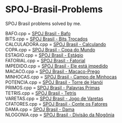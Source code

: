 # SPOJ-Brasil-Problems
SPOJ Brasil problems solved by me.


BAFO.cpp = <a href = "http://br.spoj.com/problems/BAFO/"> SPOJ Brasil - Bafo </a> <br>
BITS.cpp = <a href = "http://br.spoj.com/problems/BIT/"> SPOJ Brasil - Bits Trocados </a> <br>
CALCULADORA.cpp = <a href = "http://br.spoj.com/problems/CALCULA/"> SPOJ Brasil - Calculando </a> <br>
COPA.cpp = <a href = "http://br.spoj.com/problems/COPA/"> SPOJ Brasil - Copa do Mundo </a> <br>
ESTAGIO.cpp = <a href = "http://br.spoj.com/problems/ESTAGIO/"> SPOJ Brasil - Estágio </a> <br>
FATORIAL.cpp = <a href = "http://br.spoj.com/problems/FATORIA2/"> SPOJ Brasil - Fatorial </a> <br>
IMPEDIDO.cpp = <a href = "http://br.spoj.com/problems/IMPEDIDO/"> SPOJ Brasil - Ele está impedido </a> <br>
MACACO.cpp = <a href = "http://br.spoj.com/problems/MACACO/"> SPOJ Brasil - Macaco-Prego </a> <br>
MINHOCAS.cpp = <a href = "http://br.spoj.com/problems/MINHOCA/"> SPOJ Brasil - Campo de Minhocas </a> <br>
POTENCIA.cpp = <a href = "http://br.spoj.com/problems/OBIHANOI/"> SPOJ Brasil - Torre de Hanói </a> <br>
PRIMOS.cpp = <a href = "http://br.spoj.com/problems/PAPRIMAS/"> SPOJ Brasil - Palavras Primas </a> <br>
TETRIS.cpp = <a href = "http://br.spoj.com/problems/OBITETRI/"> SPOJ Brasil - Tetris </a> <br>
VARETAS.cpp = <a href = "http://br.spoj.com/problems/VARETAS/"> SPOJ Brasil - Jogo de Varetas </a> <br>
CFATORES.cpp = <a href = "http://br.spoj.com/problems/CFATORES/"> SPOJ Brasil - Conte os Fatores</a><br>
DAMA.cpp = <a href = "http://br.spoj.com/problems/DAMA/"> SPOJ Brasil - Dama</a><br>
NLOGONIA.cpp = <a href = "http://br.spoj.com/problems/NLOGONIA/"> SPOJ Brasil - Divisão da Nlogônia</a><br>
